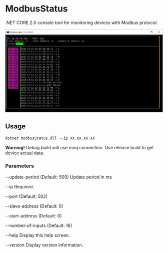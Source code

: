# ModbusStatus

.NET CORE 2.0 console tool for monitoring devices with Modbus protocol.

![modbus-status-console](img/modbus-status.png)

## Usage

```
dotnet ModbusStatus.dll --ip XX.XX.XX.XX
```

**Warning!** Debug build will use moq connection. Use release build to get device actual data.

### Parameters

--update-period       (Default: 500) Update period in ms

--ip                  Required.

--port                (Default: 502)

--slave-address       (Default: 0)

--start-address       (Default: 0)

--number-of-inputs    (Default: 16)

--help                Display this help screen.

--version             Display version information.
